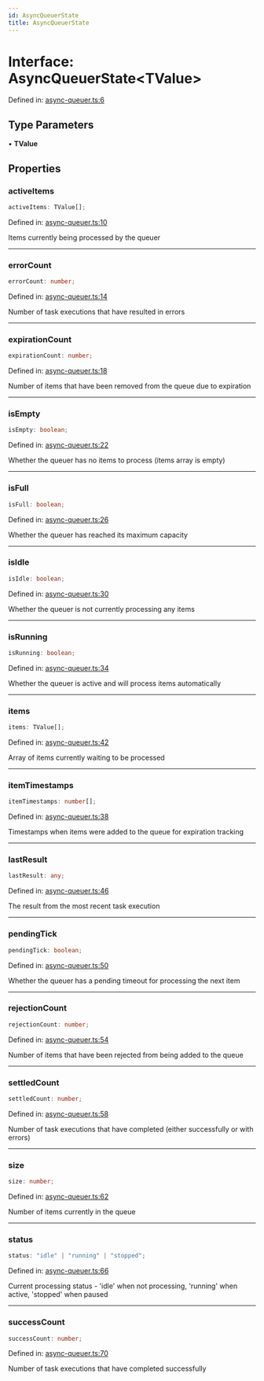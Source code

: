 ```yaml
---
id: AsyncQueuerState
title: AsyncQueuerState
---
```


<!-- DO NOT EDIT: this page is autogenerated from the type comments -->

# Interface: AsyncQueuerState\<TValue\>

Defined in: [async-queuer.ts:6](https://github.com/TanStack/pacer/blob/main/packages/pacer/src/async-queuer.ts#L6)

## Type Parameters

• **TValue**

## Properties

### activeItems

```ts
activeItems: TValue[];
```

Defined in: [async-queuer.ts:10](https://github.com/TanStack/pacer/blob/main/packages/pacer/src/async-queuer.ts#L10)

Items currently being processed by the queuer

***

### errorCount

```ts
errorCount: number;
```

Defined in: [async-queuer.ts:14](https://github.com/TanStack/pacer/blob/main/packages/pacer/src/async-queuer.ts#L14)

Number of task executions that have resulted in errors

***

### expirationCount

```ts
expirationCount: number;
```

Defined in: [async-queuer.ts:18](https://github.com/TanStack/pacer/blob/main/packages/pacer/src/async-queuer.ts#L18)

Number of items that have been removed from the queue due to expiration

***

### isEmpty

```ts
isEmpty: boolean;
```

Defined in: [async-queuer.ts:22](https://github.com/TanStack/pacer/blob/main/packages/pacer/src/async-queuer.ts#L22)

Whether the queuer has no items to process (items array is empty)

***

### isFull

```ts
isFull: boolean;
```

Defined in: [async-queuer.ts:26](https://github.com/TanStack/pacer/blob/main/packages/pacer/src/async-queuer.ts#L26)

Whether the queuer has reached its maximum capacity

***

### isIdle

```ts
isIdle: boolean;
```

Defined in: [async-queuer.ts:30](https://github.com/TanStack/pacer/blob/main/packages/pacer/src/async-queuer.ts#L30)

Whether the queuer is not currently processing any items

***

### isRunning

```ts
isRunning: boolean;
```

Defined in: [async-queuer.ts:34](https://github.com/TanStack/pacer/blob/main/packages/pacer/src/async-queuer.ts#L34)

Whether the queuer is active and will process items automatically

***

### items

```ts
items: TValue[];
```

Defined in: [async-queuer.ts:42](https://github.com/TanStack/pacer/blob/main/packages/pacer/src/async-queuer.ts#L42)

Array of items currently waiting to be processed

***

### itemTimestamps

```ts
itemTimestamps: number[];
```

Defined in: [async-queuer.ts:38](https://github.com/TanStack/pacer/blob/main/packages/pacer/src/async-queuer.ts#L38)

Timestamps when items were added to the queue for expiration tracking

***

### lastResult

```ts
lastResult: any;
```

Defined in: [async-queuer.ts:46](https://github.com/TanStack/pacer/blob/main/packages/pacer/src/async-queuer.ts#L46)

The result from the most recent task execution

***

### pendingTick

```ts
pendingTick: boolean;
```

Defined in: [async-queuer.ts:50](https://github.com/TanStack/pacer/blob/main/packages/pacer/src/async-queuer.ts#L50)

Whether the queuer has a pending timeout for processing the next item

***

### rejectionCount

```ts
rejectionCount: number;
```

Defined in: [async-queuer.ts:54](https://github.com/TanStack/pacer/blob/main/packages/pacer/src/async-queuer.ts#L54)

Number of items that have been rejected from being added to the queue

***

### settledCount

```ts
settledCount: number;
```

Defined in: [async-queuer.ts:58](https://github.com/TanStack/pacer/blob/main/packages/pacer/src/async-queuer.ts#L58)

Number of task executions that have completed (either successfully or with errors)

***

### size

```ts
size: number;
```

Defined in: [async-queuer.ts:62](https://github.com/TanStack/pacer/blob/main/packages/pacer/src/async-queuer.ts#L62)

Number of items currently in the queue

***

### status

```ts
status: "idle" | "running" | "stopped";
```

Defined in: [async-queuer.ts:66](https://github.com/TanStack/pacer/blob/main/packages/pacer/src/async-queuer.ts#L66)

Current processing status - 'idle' when not processing, 'running' when active, 'stopped' when paused

***

### successCount

```ts
successCount: number;
```

Defined in: [async-queuer.ts:70](https://github.com/TanStack/pacer/blob/main/packages/pacer/src/async-queuer.ts#L70)

Number of task executions that have completed successfully

